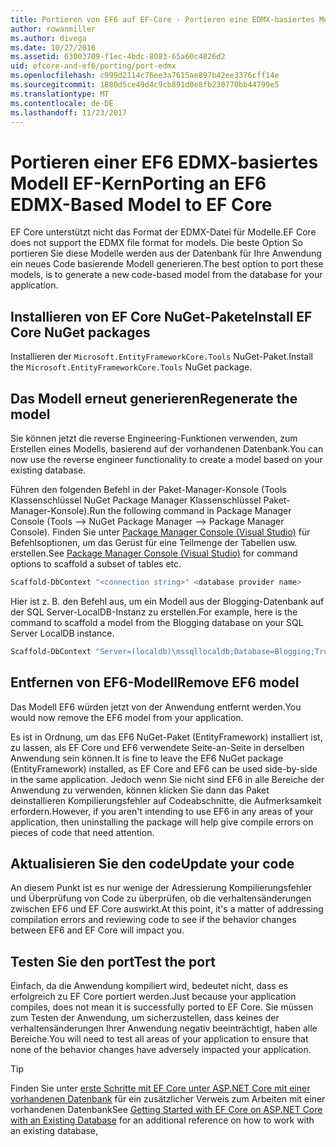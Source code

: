 ```yaml
---
title: Portieren von EF6 auf EF-Core - Portieren eine EDMX-basiertes Modell
author: rowanmiller
ms.author: divega
ms.date: 10/27/2016
ms.assetid: 63003709-f1ec-4bdc-8083-65a60c4826d2
uid: efcore-and-ef6/porting/port-edmx
ms.openlocfilehash: c999d2114c76ee3a7615ae897b42ee3376cff14e
ms.sourcegitcommit: 1880d5ce49d4c9cb891d0e8fb230770bb44799e5
ms.translationtype: MT
ms.contentlocale: de-DE
ms.lasthandoff: 11/23/2017
---
```

# <a name="porting-an-ef6-edmx-based-model-to-ef-core"></a><span data-ttu-id="2a5e6-102">Portieren einer EF6 EDMX-basiertes Modell EF-Kern</span><span class="sxs-lookup"><span data-stu-id="2a5e6-102">Porting an EF6 EDMX-Based Model to EF Core</span></span>

<span data-ttu-id="2a5e6-103">EF Core unterstützt nicht das Format der EDMX-Datei für Modelle.</span><span class="sxs-lookup"><span data-stu-id="2a5e6-103">EF Core does not support the EDMX file format for models.</span></span> <span data-ttu-id="2a5e6-104">Die beste Option So portieren Sie diese Modelle werden aus der Datenbank für Ihre Anwendung ein neues Code basierende Modell generieren.</span><span class="sxs-lookup"><span data-stu-id="2a5e6-104">The best option to port these models, is to generate a new code-based model from the database for your application.</span></span>

## <a name="install-ef-core-nuget-packages"></a><span data-ttu-id="2a5e6-105">Installieren von EF Core NuGet-Pakete</span><span class="sxs-lookup"><span data-stu-id="2a5e6-105">Install EF Core NuGet packages</span></span>

<span data-ttu-id="2a5e6-106">Installieren der `Microsoft.EntityFrameworkCore.Tools` NuGet-Paket.</span><span class="sxs-lookup"><span data-stu-id="2a5e6-106">Install the `Microsoft.EntityFrameworkCore.Tools` NuGet package.</span></span>

## <a name="regenerate-the-model"></a><span data-ttu-id="2a5e6-107">Das Modell erneut generieren</span><span class="sxs-lookup"><span data-stu-id="2a5e6-107">Regenerate the model</span></span>

<span data-ttu-id="2a5e6-108">Sie können jetzt die reverse Engineering-Funktionen verwenden, zum Erstellen eines Modells, basierend auf der vorhandenen Datenbank.</span><span class="sxs-lookup"><span data-stu-id="2a5e6-108">You can now use the reverse engineer functionality to create a model based on your existing database.</span></span>

<span data-ttu-id="2a5e6-109">Führen den folgenden Befehl in der Paket-Manager-Konsole (Tools Klassenschlüssel NuGet Package Manager Klassenschlüssel Paket-Manager-Konsole).</span><span class="sxs-lookup"><span data-stu-id="2a5e6-109">Run the following command in Package Manager Console (Tools –> NuGet Package Manager –> Package Manager Console).</span></span> <span data-ttu-id="2a5e6-110">Finden Sie unter [Package Manager Console (Visual Studio)](../../core/miscellaneous/cli/powershell.md) für Befehlsoptionen, um das Gerüst für eine Teilmenge der Tabellen usw. erstellen.</span><span class="sxs-lookup"><span data-stu-id="2a5e6-110">See [Package Manager Console (Visual Studio)](../../core/miscellaneous/cli/powershell.md) for command options to scaffold a subset of tables etc.</span></span>

``` powershell
Scaffold-DbContext "<connection string>" <database provider name>
```

<span data-ttu-id="2a5e6-111">Hier ist z. B. den Befehl aus, um ein Modell aus der Blogging-Datenbank auf der SQL Server-LocalDB-Instanz zu erstellen.</span><span class="sxs-lookup"><span data-stu-id="2a5e6-111">For example, here is the command to scaffold a model from the Blogging database on your SQL Server LocalDB instance.</span></span>

``` powershell
Scaffold-DbContext "Server=(localdb)\mssqllocaldb;Database=Blogging;Trusted_Connection=True;" Microsoft.EntityFrameworkCore.SqlServer
```

## <a name="remove-ef6-model"></a><span data-ttu-id="2a5e6-112">Entfernen von EF6-Modell</span><span class="sxs-lookup"><span data-stu-id="2a5e6-112">Remove EF6 model</span></span>

<span data-ttu-id="2a5e6-113">Das Modell EF6 würden jetzt von der Anwendung entfernt werden.</span><span class="sxs-lookup"><span data-stu-id="2a5e6-113">You would now remove the EF6 model from your application.</span></span>

<span data-ttu-id="2a5e6-114">Es ist in Ordnung, um das EF6 NuGet-Paket (EntityFramework) installiert ist, zu lassen, als EF Core und EF6 verwendete Seite-an-Seite in derselben Anwendung sein können.</span><span class="sxs-lookup"><span data-stu-id="2a5e6-114">It is fine to leave the EF6 NuGet package (EntityFramework) installed, as EF Core and EF6 can be used side-by-side in the same application.</span></span> <span data-ttu-id="2a5e6-115">Jedoch wenn Sie nicht sind EF6 in alle Bereiche der Anwendung zu verwenden, können klicken Sie dann das Paket deinstallieren Kompilierungsfehler auf Codeabschnitte, die Aufmerksamkeit erfordern.</span><span class="sxs-lookup"><span data-stu-id="2a5e6-115">However, if you aren't intending to use EF6 in any areas of your application, then uninstalling the package will help give compile errors on pieces of code that need attention.</span></span>

## <a name="update-your-code"></a><span data-ttu-id="2a5e6-116">Aktualisieren Sie den code</span><span class="sxs-lookup"><span data-stu-id="2a5e6-116">Update your code</span></span>

<span data-ttu-id="2a5e6-117">An diesem Punkt ist es nur wenige der Adressierung Kompilierungsfehler und Überprüfung von Code zu überprüfen, ob die verhaltensänderungen zwischen EF6 und EF Core auswirkt.</span><span class="sxs-lookup"><span data-stu-id="2a5e6-117">At this point, it's a matter of addressing compilation errors and reviewing code to see if the behavior changes between EF6 and EF Core will impact you.</span></span>

## <a name="test-the-port"></a><span data-ttu-id="2a5e6-118">Testen Sie den port</span><span class="sxs-lookup"><span data-stu-id="2a5e6-118">Test the port</span></span>

<span data-ttu-id="2a5e6-119">Einfach, da die Anwendung kompiliert wird, bedeutet nicht, dass es erfolgreich zu EF Core portiert werden.</span><span class="sxs-lookup"><span data-stu-id="2a5e6-119">Just because your application compiles, does not mean it is successfully ported to EF Core.</span></span> <span data-ttu-id="2a5e6-120">Sie müssen zum Testen der Anwendung, um sicherzustellen, dass keines der verhaltensänderungen Ihrer Anwendung negativ beeinträchtigt, haben alle Bereiche.</span><span class="sxs-lookup"><span data-stu-id="2a5e6-120">You will need to test all areas of your application to ensure that none of the behavior changes have adversely impacted your application.</span></span>

> [!TIP]
> <span data-ttu-id="2a5e6-121">Finden Sie unter [erste Schritte mit EF Core unter ASP.NET Core mit einer vorhandenen Datenbank](xref:core/get-started/aspnetcore/existing-db) für ein zusätzlicher Verweis zum Arbeiten mit einer vorhandenen Datenbank</span><span class="sxs-lookup"><span data-stu-id="2a5e6-121">See [Getting Started with EF Core on ASP.NET Core with an Existing Database](xref:core/get-started/aspnetcore/existing-db) for an additional reference on how to work with an existing database,</span></span> 
